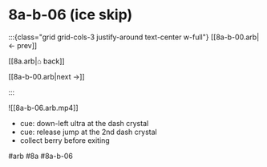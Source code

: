 # 8a-b-06 (ice skip)

:::{class="grid grid-cols-3 justify-around text-center w-full"}
[[8a-b-00.arb|← prev]]

[[8a.arb|⌂ back]]

[[8a-b-00.arb|next →]]

:::

![[8a-b-06.arb.mp4]]

* cue: down-left ultra at the dash crystal
* cue: release jump at the 2nd dash crystal
* collect berry before exiting

#arb #8a #8a-b-06

